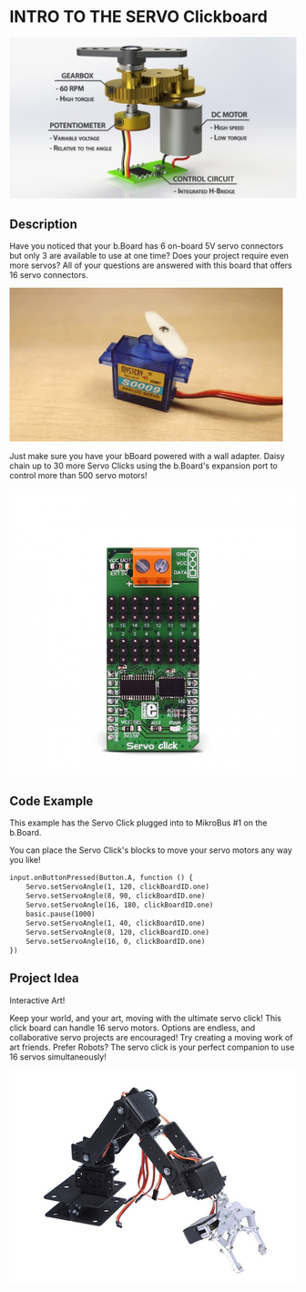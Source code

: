 # INTRO TO THE SERVO Clickboard

![Servo Click](https://github.com/Brilliant-Labs/bboard-tutorials-v3/blob/master/servo/servoinside.jpg?raw=true "Servo Click")

## Description

Have you noticed that your
b.Board has 6 on-board 5V servo
connectors but only 3 are
available to use at one time?
Does your project require even
more servos? All of your
questions are answered with this
board that offers 16 servo
connectors. 

![Servo Click](https://github.com/Brilliant-Labs/bboard-tutorials-v3/blob/master/servo/servogif.gif?raw=true "Servo Click")

Just make sure you have your bBoard powered with a wall adapter.  Daisy chain up to 30 more Servo Clicks using the b.Board's expansion port to control more than 500 servo motors!

![Servo Click](https://github.com/Brilliant-Labs/bboard-tutorials-v3/blob/master/servo/servo-click.jpg?raw=true "Servo Click")

## Code Example

This example has the Servo Click plugged into to MikroBus #1 on the b.Board. 

You can place the Servo Click's blocks to move your servo motors any way you like! 

```blocks
input.onButtonPressed(Button.A, function () {
    Servo.setServoAngle(1, 120, clickBoardID.one)
    Servo.setServoAngle(8, 90, clickBoardID.one)
    Servo.setServoAngle(16, 180, clickBoardID.one)
    basic.pause(1000)
    Servo.setServoAngle(1, 40, clickBoardID.one)
    Servo.setServoAngle(8, 120, clickBoardID.one)
    Servo.setServoAngle(16, 0, clickBoardID.one)
})
```

## Project Idea

Interactive Art!

Keep your world, and your art, moving with the
ultimate servo click! This click
board can handle 16 servo
motors. Options are endless, and
collaborative servo projects are
encouraged! Try creating a moving
work of art friends.  Prefer Robots?  The servo click is your perfect companion to use 16 servos simultaneously!


![Servo](https://github.com/Brilliant-Labs/bboard-tutorials-v3/blob/master/servo/servoarm.jpg?raw=true "Let's Keep things moving") 